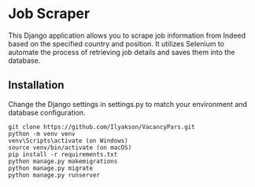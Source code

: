 # Job Scraper
This Django application allows you to scrape job information from Indeed based on the specified country and position. It utilizes Selenium to automate the process of retrieving job details and saves them into the database.


## Installation
Change the Django settings in settings.py to match your environment and database configuration.

```shell
git clone https://github.com/Ilyakson/VacancyPars.git
python -m venv venv
venv\Scripts\activate (on Windows)
source venv/bin/activate (on macOS)
pip install -r requirements.txt
python manage.py makemigrations
python manage.py migrate
python manage.py runserver
```
